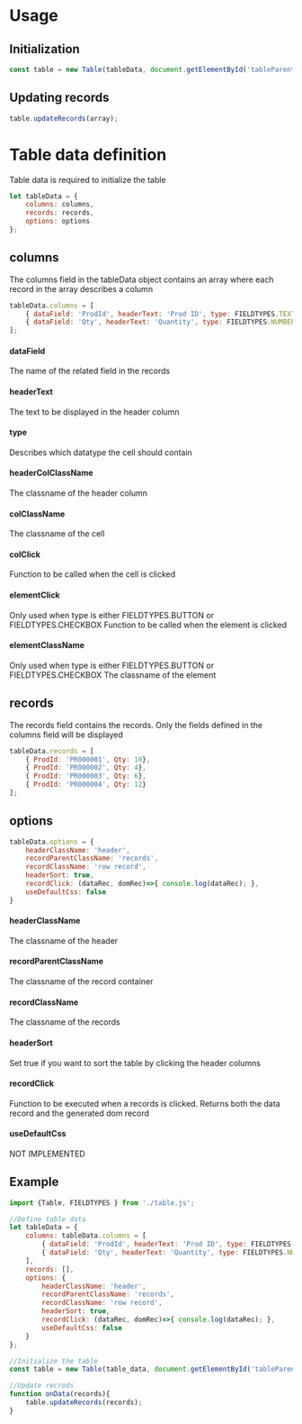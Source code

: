 # Usage
## Initialization
```javascript
const table = new Table(tableData, document.getElementById('tableParent'));
```
## Updating records
```javascript
table.updateRecords(array);
```

# Table data definition
Table data is required to initialize the table
```javascript
let tableData = {
    columns: columns,
    records: records,
    options: options
};
```
## columns
The columns field in the tableData object contains an array where each record in the array describes a column
```javascript
tableData.columns = [
    { dataField: 'ProdId', headerText: 'Prod ID', type: FIELDTYPES.TEXT, headerColClassName: 'col header-col', colClassName: 'col', colClick: ()=>{}, elementClick()=>{}, elementClassName: '' },
    { dataField: 'Qty', headerText: 'Quantity', type: FIELDTYPES.NUMBER, headerColClassName: 'col-1 header-col', colClassName: 'col-1', colClick: ()=>{}, elementClick: ()=>{}, elementClassName: '' }
];
```

#### dataField
The name of the related field in the records

#### headerText
The text to be displayed in the header column

#### type
Describes which datatype the cell should contain

#### headerColClassName
The classname of the header column

#### colClassName
The classname of the cell

#### colClick
Function to be called when the cell is clicked

#### elementClick
Only used when type is either FIELDTYPES.BUTTON or FIELDTYPES.CHECKBOX
Function to be called when the element is clicked

#### elementClassName
Only used when type is either FIELDTYPES.BUTTON or FIELDTYPES.CHECKBOX
The classname of the element

## records
The records field contains the records. Only the fields defined in the columns field will be displayed
```javascript
tableData.records = [
    { ProdId: 'PR000001', Qty: 10},
    { ProdId: 'PR000002', Qty: 4},
    { ProdId: 'PR000003', Qty: 6},
    { ProdId: 'PR000004', Qty: 12}
];
```

## options
```javascript
tableData.options = {
    headerClassName: 'header',
    recordParentClassName: 'records',
    recordClassName: 'row record',
    headerSort: true,
    recordClick: (dataRec, domRec)=>{ console.log(dataRec); }, 
    useDefaultCss: false
}
```
#### headerClassName
The classname of the header

#### recordParentClassName
The classname of the record container

#### recordClassName
The classname of the records

#### headerSort
Set true if you want to sort the table by clicking the header columns

#### recordClick
Function to be executed when a records is clicked. 
Returns both the data record and the generated dom record

#### useDefaultCss
NOT IMPLEMENTED

## Example
```javascript
import {Table, FIELDTYPES } from './table.js';

//Define table data
let tableData = {
    columns: tableData.columns = [
        { dataField: 'ProdId', headerText: 'Prod ID', type: FIELDTYPES.TEXT, headerColClassName: 'col header-col', colClassName: 'col', colClick: ()=>{}, elementClick()=>{}, elementClassName: '' },
        { dataField: 'Qty', headerText: 'Quantity', type: FIELDTYPES.NUMBER, headerColClassName: 'col-1 header-col', colClassName: 'col-1', colClick: ()=>{}, elementClick: ()=>{}, elementClassName: '' }
    ],
    records: [],
    options: {
        headerClassName: 'header',
        recordParentClassName: 'records',
        recordClassName: 'row record',
        headerSort: true,
        recordClick: (dataRec, domRec)=>{ console.log(dataRec); }, 
        useDefaultCss: false
    }
};

//Initialize the table
const table = new Table(table_data, document.getElementById('tableParent'));

//Update recrods
function onData(records){
    table.updateRecords(records);
}

```